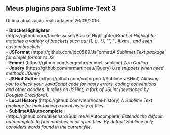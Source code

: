 <h2> Meus plugins para Sublime-Text 3 </h2>
<p> Última atualização realizada em: 26/09/2016 </p>
<div>
- <strong>BracketHighlighter</strong> (https://github.com/facelessuser/BracketHighlighter)<i>Bracket Highlighter matches a variety of brackets such as: [], (), {}, "", '', #!xml <tag></tag>, and even custom brackets.</i>
</div>
<div>
- <strong>JSFormat</strong> (https://github.com/jdc0589/JsFormat)<i>A Sublimet Text package for simple format to JS </i>
</div>

<div>
- <strong>Emmet</strong> (https://github.com/sergeche/emmet-sublime) <i> Zen Coding</i>
</div>

<div>
- <strong>Jquery</strong> (https://github.com/mrmartineau/jQuery) <i>Use snippets when need methods JQuery</i>
</div>

<div>
- <strong>JSHint Gutter </strong> (https://github.com/victorporof/Sublime-JSHint) <i>Allowing you to check your JavaScript code for nasty errors, coding conventions and other goodies. It relies on JSHint, a fork of JSLint (developed by Douglas Crockford).</i>
</div>

<div>
- <strong> Local History </strong> (https://github.com/vishr/local-history) <i>A Sublime Text package for maintaining a local history of files.</i>
</div>

<div>
- <strong>SublimeAllAutocomplete</strong> (https://github.com/alienhard/SublimeAllAutocomplete) <i>Extends the default autocomplete to find matches in all open files. By default Sublime only considers words found in the current file. </i>
</div>



